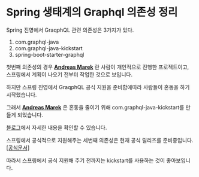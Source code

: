 # Spring 생태계의 Graphql 의존성 정리

Spring 진영에서 GraqphQL 관련 의존성은 3가지가 있다.

1. com.graphql-java
2. com.graphql-java-kickstart
3. spring-boot-starter-graphql

첫번째 의존성의 경우 **[Andreas Marek](https://github.com/andimarek)** 란 사람이 개인적으로 진행한 프로젝트이고, 스프링에서 계획이 나오기 전부터 작업한 것으로 보입니다.

하지만 스프링 진영에서 GraqphQL 공식 지원을 준비함에따라 사람들이 혼동을 하기 시작했습니다.

그래서 **[Andreas Marek](https://github.com/andimarek)** 은 혼동을 줄이기 위해 com.graphql-java-kickstart를 만들게 되었습니다.

[블로그](https://www.graphql-java.com/blog/moving-projects/)에서 자세한 내용을 확인할 수 있습니다.

스프링에서 공식적으로 지원해주는 세번째 의존성은 현재 공식 릴리즈를 준비중입니다. [[공식문서]](https://docs.spring.io/spring-graphql/docs/1.0.0-SNAPSHOT/reference/html/#overview)

따라서 스프링에서 공식 지원해 주기 전까지는 kickstart를 사용하는 것이 좋아보입니다.
